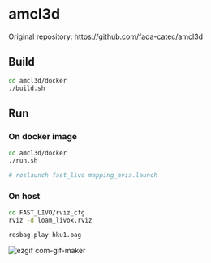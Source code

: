 # amcl3d

Original repository: https://github.com/fada-catec/amcl3d

## Build
```bash
cd amcl3d/docker
./build.sh
```

## Run

### On docker image
```bash
cd amcl3d/docker
./run.sh

# roslaunch fast_livo mapping_avia.launch
```

### On host

```bash
cd FAST_LIVO/rviz_cfg
rviz -d loam_livox.rviz
```

```bash
rosbag play hku1.bag
```

![ezgif com-gif-maker](https://user-images.githubusercontent.com/31344317/213341608-d5443ae7-a151-4731-ac34-959dc5c4654b.gif)
